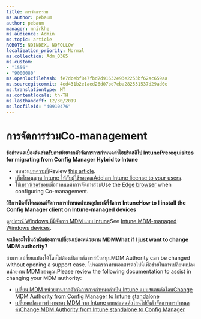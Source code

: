 ```yaml
---
title: การจัดการร่วม
ms.author: pebaum
author: pebaum
manager: mnirkhe
ms.audience: Admin
ms.topic: article
ROBOTS: NOINDEX, NOFOLLOW
localization_priority: Normal
ms.collection: Adm_O365
ms.custom:
- "1556"
- "9000080"
ms.openlocfilehash: fe7dcebf847fbd7d91632e93e2253bf62ac659aa
ms.sourcegitcommit: 4ed431b2e1aed26d07bd7eba282531537d29ad0e
ms.translationtype: MT
ms.contentlocale: th-TH
ms.lasthandoff: 12/30/2019
ms.locfileid: "40910476"
---
```

# <a name="co-management"></a><span data-ttu-id="ed289-102">การจัดการร่วม</span><span class="sxs-lookup"><span data-stu-id="ed289-102">Co-management</span></span>

<span data-ttu-id="ed289-103">**ข้อกำหนดเบื้องต้นสำหรับการย้ายจากตัวจัดการการกำหนดค่าไฮบริดสลีไป Intune**</span><span class="sxs-lookup"><span data-stu-id="ed289-103">**Prerequisites for migrating from Config Manager Hybrid to Intune**</span></span>

- <span data-ttu-id="ed289-104">ทบทวน[บทความนี้](https://docs.microsoft.com/sccm/mdm/deploy-use/migrate-hybridmdm-to-intunesa)</span><span class="sxs-lookup"><span data-stu-id="ed289-104">Review [this article](https://docs.microsoft.com/sccm/mdm/deploy-use/migrate-hybridmdm-to-intunesa).</span></span>
- <span data-ttu-id="ed289-105">[เพิ่มใบอนุญาต Intune ให้กับผู้ใช้ของคุณ](https://docs.microsoft.com/intune/licenses-assign)</span><span class="sxs-lookup"><span data-stu-id="ed289-105">[Add an Intune license to your users](https://docs.microsoft.com/intune/licenses-assign).</span></span>
- <span data-ttu-id="ed289-106">ใช้[เบราว์เซอร์ขอบ](https://www.microsoft.com/windows/microsoft-edge)เมื่อกำหนดค่าการจัดการร่วม</span><span class="sxs-lookup"><span data-stu-id="ed289-106">Use the [Edge browser](https://www.microsoft.com/windows/microsoft-edge) when configuring Co-management.</span></span>

<span data-ttu-id="ed289-107">**วิธีการติดตั้งไคลเอนต์จัดการการกำหนดค่าบนอุปกรณ์ที่จัดการ Intune**</span><span class="sxs-lookup"><span data-stu-id="ed289-107">**How to I install the Config Manager client on Intune-managed devices**</span></span>

<span data-ttu-id="ed289-108">ดู[อุปกรณ์ Windows ที่มีจัดการ MDM แบบ Intune](https://docs.microsoft.com/sccm/core/clients/deploy/deploy-clients-to-windows-computers#bkmk_mdm)</span><span class="sxs-lookup"><span data-stu-id="ed289-108">See [Intune MDM-managed Windows devices](https://docs.microsoft.com/sccm/core/clients/deploy/deploy-clients-to-windows-computers#bkmk_mdm).</span></span>

<span data-ttu-id="ed289-109">**จะเกิดอะไรขึ้นถ้าฉันต้องการเปลี่ยนแปลงหน่วยงาน MDM**</span><span class="sxs-lookup"><span data-stu-id="ed289-109">**What if I just want to change MDM authority?**</span></span>

<span data-ttu-id="ed289-110">สามารถเปลี่ยนแปลงได้โดยไม่ต้องเปิดกรณีการสนับสนุน</span><span class="sxs-lookup"><span data-stu-id="ed289-110">MDM Authority can be changed without opening a support case.</span></span> <span data-ttu-id="ed289-111">โปรดตรวจทานเอกสารต่อไปนี้เพื่อช่วยในการเปลี่ยนแปลงหน่วยงาน MDM ของคุณ:</span><span class="sxs-lookup"><span data-stu-id="ed289-111">Please review the following documentation to assist in changing your MDM authority:</span></span>
- [<span data-ttu-id="ed289-112">เปลี่ยน MDM หน่วยงานจากตัวจัดการการกำหนดค่าเป็น Intune แบบสแตนด์อโลน</span><span class="sxs-lookup"><span data-stu-id="ed289-112">Change MDM Authority from Config Manager to Intune standalone</span></span>](https://docs.microsoft.com/sccm/mdm/deploy-use/migrate-change-mdm-authority)
- [<span data-ttu-id="ed289-113">เปลี่ยนแปลงการทำงานของ MDM จาก Intune แบบสแตนด์อโลนไปยังตัวจัดการการกำหนดค่า</span><span class="sxs-lookup"><span data-stu-id="ed289-113">Change MDM Authority from Intune standalone to Config Manager</span></span>](https://docs.microsoft.com/intune-classic/deploy-use/prerequisites-for-enrollment#what-to-do-if-you-choose-the-wrong-mdm-authority-setting)